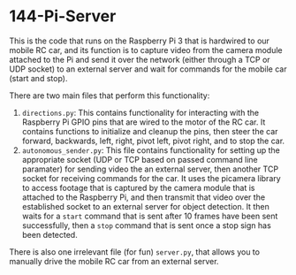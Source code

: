# 144-Pi-Server
This is the code that runs on the Raspberry Pi 3 that is hardwired to our mobile RC car, and its function is to capture video from the camera module attached to the Pi and send it over the network (either through a TCP or UDP socket) to an external server and wait for commands for the mobile car (start and stop). 

There are two main files that perform this functionality:
1. `directions.py`: This contains functionality for interacting with the Raspberry Pi GPIO pins that are wired to the motor of the RC car. It contains functions to initialize and cleanup the pins, then steer the car forward, backwards, left, right, pivot left, pivot right, and to stop the car.
2. `autonomous_sender.py`: This file contains functionality for setting up the appropriate socket (UDP or TCP based on passed command line paramater) for sending video the an external server, then another TCP socket for receiving commands for the car. It uses the picamera library to access footage that is captured by the camera module that is attached to the Raspberry Pi, and then transmit that video over the established socket to an external server for object detection. It then waits for a `start` command that is sent after 10 frames have been sent successfully, then a `stop` command that is sent once a stop sign has been detected.

There is also one irrelevant file (for fun) `server.py`, that allows you to manually drive the mobile RC car from an external server.
